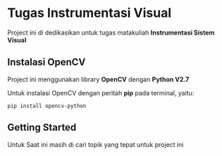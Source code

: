 # Tugas Instrumentasi Visual

Project ini di dedikasikan untuk tugas matakuliah **Instrumentasi Sistem Visual**

## Instalasi OpenCV

Project ini menggunakan library **OpenCV** dengan **Python V2.7**

Untuk instalasi OpenCV dengan peritah **pip** pada terminal, yaitu:

```
pip install opencv-python
```

## Getting Started

Untuk Saat ini masih di cari topik yang tepat untuk project ini

